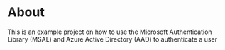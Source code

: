 ﻿# About

This is an example project on how to use the Microsoft Authentication Library (MSAL) and Azure Active Directory (AAD) to authenticate a user